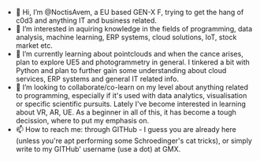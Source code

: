 - 👋 Hi, I’m @NoctisAvem, a EU based GEN-X F, trying to get the hang of c0d3 and anything IT and business related. 
- 👀 I’m interested in aquiring knowledge in the fields of programming, data analysis, machine learning, ERP systems, cloud solutions, IoT, stock market etc.
- 🌱 I’m currently learning about pointclouds and when the cance arises, plan to explore UE5 and photogrammetry in general. I tinkered a bit with Python and plan to further gain some understanding about cloud services, ERP systems and general IT related info. 
- 💞️ I’m looking to collaborate/co-learn on my level about anything related to programming, especially if it's used with data analytics, visualisation or specific scientific pursuits. Lately I've become interested in learning about VR, AR, UE. As a beginner in all of this, it has become a tough decission, where to put my emphasis on.
- 📫 How to reach me: through GITHub - I guess you are already here (unless you're apt performing some Schroedinger's cat tricks), or simply write to my GITHub' username (use a dot) at GMX. 

<!---
NoctisAvem/NoctisAvem is a ✨ special ✨ repository because its `README.md` (this file) appears on your GitHub profile.
You can click the Preview link to take a look at your changes.
--->
